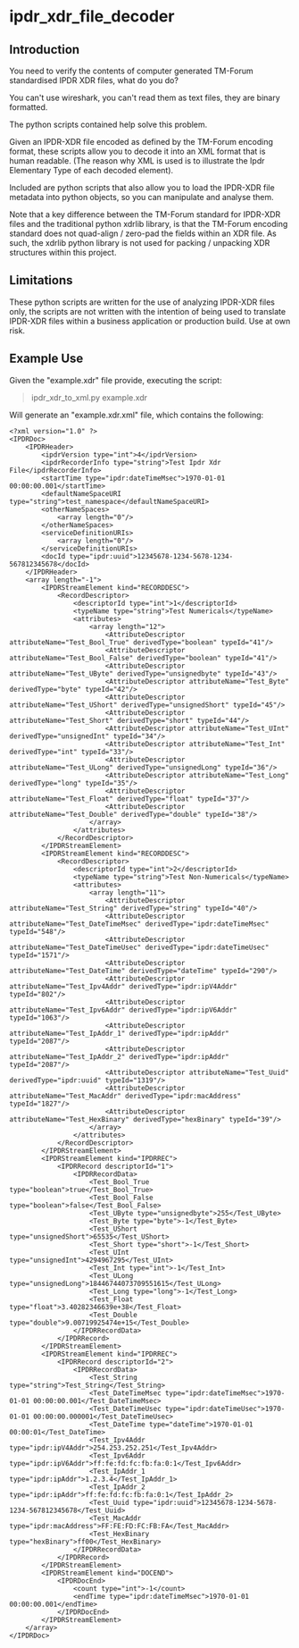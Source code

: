 # ipdr_xdr_file_decoder

## Introduction

You need to verify the contents of computer generated TM-Forum standardised IPDR XDR files, what do you do? 

You can't use wireshark, you can't read them as text files, they are binary formatted.  

The python scripts contained help solve this problem.

Given an IPDR-XDR file encoded as defined by the TM-Forum encoding format,
these scripts allow you to decode it into an XML format that is human readable. 
(The reason why XML is used is to illustrate the Ipdr Elementary Type of each decoded element).

Included are python scripts that also allow you to load the IPDR-XDR file metadata
into python objects, so you can manipulate and analyse them.


Note that a key difference between the TM-Forum standard for IPDR-XDR files and 
the traditional python xdrlib library, is that the TM-Forum encoding standard does not
quad-align / zero-pad the fields within an XDR file.  As such, the xdrlib python library is not used 
for packing / unpacking XDR structures within this project.

## Limitations

These python scripts are written for the use of analyzing IPDR-XDR files only,
the scripts are not written with the intention of being used to translate IPDR-XDR
files within a business application or production build.  Use at own risk.

## Example Use

Given the "example.xdr" file provide, executing the script:

> ipdr_xdr_to_xml.py example.xdr

Will generate an "example.xdr.xml" file, which contains the following:
```
<?xml version="1.0" ?>
<IPDRDoc>
    <IPDRHeader>
        <ipdrVersion type="int">4</ipdrVersion>
        <ipdrRecorderInfo type="string">Test Ipdr Xdr File</ipdrRecorderInfo>
        <startTime type="ipdr:dateTimeMsec">1970-01-01 00:00:00.001</startTime>
        <defaultNameSpaceURI type="string">test_namespace</defaultNameSpaceURI>
        <otherNameSpaces>
            <array length="0"/>
        </otherNameSpaces>
        <serviceDefinitionURIs>
            <array length="0"/>
        </serviceDefinitionURIs>
        <docId type="ipdr:uuid">12345678-1234-5678-1234-567812345678</docId>
    </IPDRHeader>
    <array length="-1">
        <IPDRStreamElement kind="RECORDDESC">
            <RecordDescriptor>
                <descriptorId type="int">1</descriptorId>
                <typeName type="string">Test Numericals</typeName>
                <attributes>
                    <array length="12">
                        <AttributeDescriptor attributeName="Test_Bool_True" derivedType="boolean" typeId="41"/>
                        <AttributeDescriptor attributeName="Test_Bool_False" derivedType="boolean" typeId="41"/>
                        <AttributeDescriptor attributeName="Test_UByte" derivedType="unsignedbyte" typeId="43"/>
                        <AttributeDescriptor attributeName="Test_Byte" derivedType="byte" typeId="42"/>
                        <AttributeDescriptor attributeName="Test_UShort" derivedType="unsignedShort" typeId="45"/>
                        <AttributeDescriptor attributeName="Test_Short" derivedType="short" typeId="44"/>
                        <AttributeDescriptor attributeName="Test_UInt" derivedType="unsignedInt" typeId="34"/>
                        <AttributeDescriptor attributeName="Test_Int" derivedType="int" typeId="33"/>
                        <AttributeDescriptor attributeName="Test_ULong" derivedType="unsignedLong" typeId="36"/>
                        <AttributeDescriptor attributeName="Test_Long" derivedType="long" typeId="35"/>
                        <AttributeDescriptor attributeName="Test_Float" derivedType="float" typeId="37"/>
                        <AttributeDescriptor attributeName="Test_Double" derivedType="double" typeId="38"/>
                    </array>
                </attributes>
            </RecordDescriptor>
        </IPDRStreamElement>
        <IPDRStreamElement kind="RECORDDESC">
            <RecordDescriptor>
                <descriptorId type="int">2</descriptorId>
                <typeName type="string">Test Non-Numericals</typeName>
                <attributes>
                    <array length="11">
                        <AttributeDescriptor attributeName="Test_String" derivedType="string" typeId="40"/>
                        <AttributeDescriptor attributeName="Test_DateTimeMsec" derivedType="ipdr:dateTimeMsec" typeId="548"/>
                        <AttributeDescriptor attributeName="Test_DateTimeUsec" derivedType="ipdr:dateTimeUsec" typeId="1571"/>
                        <AttributeDescriptor attributeName="Test_DateTime" derivedType="dateTime" typeId="290"/>
                        <AttributeDescriptor attributeName="Test_Ipv4Addr" derivedType="ipdr:ipV4Addr" typeId="802"/>
                        <AttributeDescriptor attributeName="Test_Ipv6Addr" derivedType="ipdr:ipV6Addr" typeId="1063"/>
                        <AttributeDescriptor attributeName="Test_IpAddr_1" derivedType="ipdr:ipAddr" typeId="2087"/>
                        <AttributeDescriptor attributeName="Test_IpAddr_2" derivedType="ipdr:ipAddr" typeId="2087"/>
                        <AttributeDescriptor attributeName="Test_Uuid" derivedType="ipdr:uuid" typeId="1319"/>
                        <AttributeDescriptor attributeName="Test_MacAddr" derivedType="ipdr:macAddress" typeId="1827"/>
                        <AttributeDescriptor attributeName="Test_HexBinary" derivedType="hexBinary" typeId="39"/>
                    </array>
                </attributes>
            </RecordDescriptor>
        </IPDRStreamElement>
        <IPDRStreamElement kind="IPDRREC">
            <IPDRRecord descriptorId="1">
                <IPDRRecordData>
                    <Test_Bool_True type="boolean">true</Test_Bool_True>
                    <Test_Bool_False type="boolean">false</Test_Bool_False>
                    <Test_UByte type="unsignedbyte">255</Test_UByte>
                    <Test_Byte type="byte">-1</Test_Byte>
                    <Test_UShort type="unsignedShort">65535</Test_UShort>
                    <Test_Short type="short">-1</Test_Short>
                    <Test_UInt type="unsignedInt">4294967295</Test_UInt>
                    <Test_Int type="int">-1</Test_Int>
                    <Test_ULong type="unsignedLong">18446744073709551615</Test_ULong>
                    <Test_Long type="long">-1</Test_Long>
                    <Test_Float type="float">3.40282346639e+38</Test_Float>
                    <Test_Double type="double">9.00719925474e+15</Test_Double>
                </IPDRRecordData>
            </IPDRRecord>
        </IPDRStreamElement>
        <IPDRStreamElement kind="IPDRREC">
            <IPDRRecord descriptorId="2">
                <IPDRRecordData>
                    <Test_String type="string">Test_String</Test_String>
                    <Test_DateTimeMsec type="ipdr:dateTimeMsec">1970-01-01 00:00:00.001</Test_DateTimeMsec>
                    <Test_DateTimeUsec type="ipdr:dateTimeUsec">1970-01-01 00:00:00.000001</Test_DateTimeUsec>
                    <Test_DateTime type="dateTime">1970-01-01 00:00:01</Test_DateTime>
                    <Test_Ipv4Addr type="ipdr:ipV4Addr">254.253.252.251</Test_Ipv4Addr>
                    <Test_Ipv6Addr type="ipdr:ipV6Addr">ff:fe:fd:fc:fb:fa:0:1</Test_Ipv6Addr>
                    <Test_IpAddr_1 type="ipdr:ipAddr">1.2.3.4</Test_IpAddr_1>
                    <Test_IpAddr_2 type="ipdr:ipAddr">ff:fe:fd:fc:fb:fa:0:1</Test_IpAddr_2>
                    <Test_Uuid type="ipdr:uuid">12345678-1234-5678-1234-567812345678</Test_Uuid>
                    <Test_MacAddr type="ipdr:macAddress">FF:FE:FD:FC:FB:FA</Test_MacAddr>
                    <Test_HexBinary type="hexBinary">ff00</Test_HexBinary>
                </IPDRRecordData>
            </IPDRRecord>
        </IPDRStreamElement>
        <IPDRStreamElement kind="DOCEND">
            <IPDRDocEnd>
                <count type="int">-1</count>
                <endTime type="ipdr:dateTimeMsec">1970-01-01 00:00:00.001</endTime>
            </IPDRDocEnd>
        </IPDRStreamElement>
    </array>
</IPDRDoc>
```
